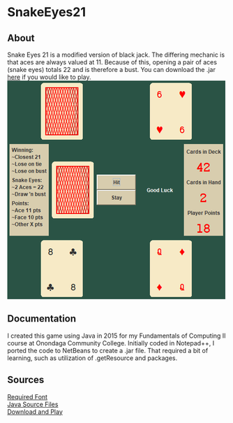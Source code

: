 # SnakeEyes21
## About
Snake Eyes 21 is a modified version of black jack. The differing mechanic is that aces are always valued at 11. 
Because of this, opening a pair of aces (snake eyes) totals 22 and is therefore a bust. You can download the
.jar [here](SnakeEyes21/dist/SnakeEyes21.jar) if you would like to play.
![](Screenshots/start.PNG?raw=true)
## Documentation
I created this game using Java in 2015 for my Fundamentals of Computing II course at Onondaga Community College.
Initially coded in Notepad++, I ported the code to NetBeans to create a .jar file. That required a bit of learning,
such as utilization of .getResource and packages.
## Sources
[Required Font](SnakeEyes21/CARDC___.TTF)  
[Java Source Files](SnakeEyes21/src/JavaSources)  
[Download and Play](SnakeEyes21/dist/SnakeEyes21.jar)
